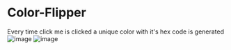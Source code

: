 ﻿# Color-Flipper
 Every time click me is clicked a unique color with it's hex code is generated
![image](https://user-images.githubusercontent.com/72206831/154281418-296826f5-3e2c-4733-805d-505a6e845131.png)
![image](https://user-images.githubusercontent.com/72206831/154281688-017a5d7c-3b4d-4458-97c3-19acdc60a5f3.png)
